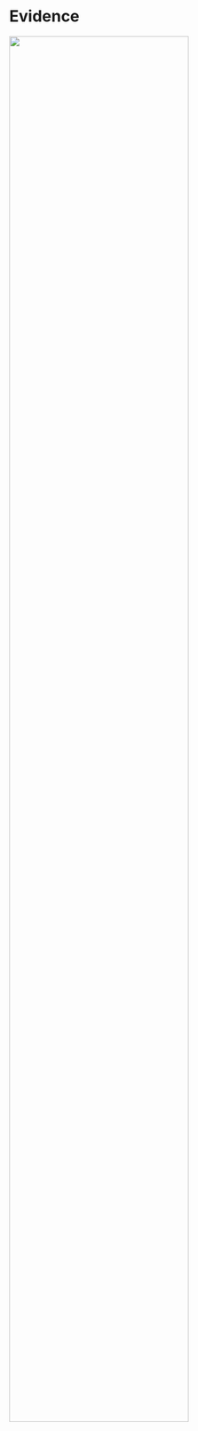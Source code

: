 # Evidence

<a href = "./image/evidence_1.png" >
    <img width="180px" style="width: 80%" bor src="./image/evidence_1.png">
</a>


